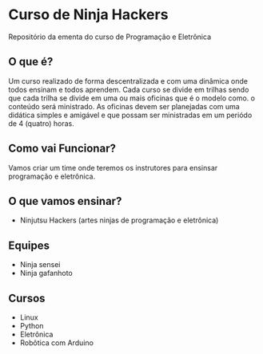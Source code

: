 # Curso de Ninja Hackers

Repositório da ementa do curso de Programação e Eletrônica

## O que é?

Um curso realizado de forma descentralizada e com uma dinâmica onde todos ensinam e todos aprendem. Cada curso se divide em trilhas sendo que cada trilha se divide em uma ou mais oficinas que é o modelo como. o conteúdo será ministrado. As oficinas devem ser planejadas com uma didática simples e amigável e que possam ser ministradas em um periódo de 4 (quatro) horas.

## Como vai Funcionar?

Vamos criar um time onde teremos os instrutores para ensinsar programação e eletrônica.

## O que vamos ensinar?

* Ninjutsu Hackers (artes ninjas de programação e eletrônica)
 
## Equipes

* Ninja sensei
* Ninja gafanhoto

## Cursos
* Linux
* Python
* Eletrônica
* Robôtica com Arduino


 

